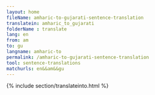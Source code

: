 ```yaml
---
layout: home
fileName: amharic-to-gujarati-sentence-translation
translatein: amharic_to_gujarati
folderName : translate
lang: en
from: am
to: gu
langname: amharic-to
permalink: /amharic-to-gujarati-sentence-translation
tool: sentence-translations
matchurls: en&&am&&gu
---
```

{% include section/translateinto.html %}
